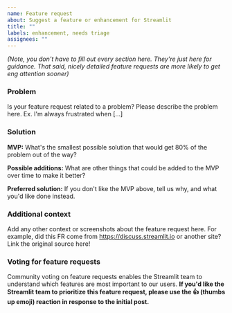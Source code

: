 ```yaml
---
name: Feature request
about: Suggest a feature or enhancement for Streamlit
title: ""
labels: enhancement, needs triage
assignees: ""
---
```


_(Note, you don't have to fill out every section here. They're just here for guidance. That said, nicely detailed feature requests are more likely to get eng attention sooner)_

### Problem

Is your feature request related to a problem? Please describe the problem here. Ex. I'm always frustrated when [...]

### Solution

**MVP:** What's the smallest possible solution that would get 80% of the problem out of the way?

**Possible additions:** What are other things that could be added to the MVP over time to make it better?

**Preferred solution:** If you don't like the MVP above, tell us why, and what you'd like done instead.

### Additional context

Add any other context or screenshots about the feature request here. For example, did this FR come from https://discuss.streamlit.io or another site? Link the original source here!

### Voting for feature requests
Community voting on feature requests enables the Streamlit team to understand which features are most important to our users.
**If you'd like the Streamlit team to prioritize this feature request, please use the 👍 (thumbs up emoji) reaction in response to the initial post.**
